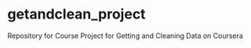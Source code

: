 getandclean_project
===================

Repository for Course Project for Getting and Cleaning Data on Coursera
